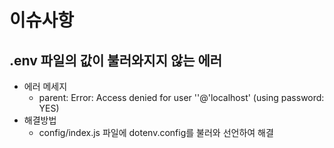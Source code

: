 # 이슈사항

## .env 파일의 값이 불러와지지 않는 에러
- 에러 메세지
    - parent: Error: Access denied for user ''@'localhost' (using password: YES)
- 해결방법
    - config/index.js 파일에 dotenv.config를 불러와 선언하여 해결